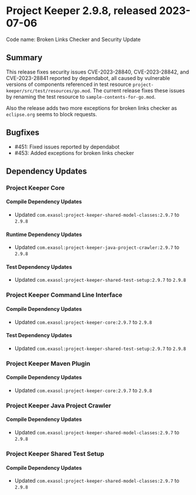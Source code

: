 # Project Keeper 2.9.8, released 2023-07-06

Code name: Broken Links Checker and Security Update

## Summary

This release fixes security issues CVE-2023-28840, CVE-2023-28842, and CVE-2023-28841 reported by dependabot, all caused by vulnerable versions of components referenced in test resource `project-keeper/src/test/resources/go.mod`. The current release fixes these issues by renaming the test resource to `sample-contents-for-go.mod`.

Also the release adds two more exceptions for broken links checker as `eclipse.org` seems to block requests.

## Bugfixes

* #451: Fixed issues reported by dependabot
* #453: Added exceptions for broken links checker

## Dependency Updates

### Project Keeper Core

#### Compile Dependency Updates

* Updated `com.exasol:project-keeper-shared-model-classes:2.9.7` to `2.9.8`

#### Runtime Dependency Updates

* Updated `com.exasol:project-keeper-java-project-crawler:2.9.7` to `2.9.8`

#### Test Dependency Updates

* Updated `com.exasol:project-keeper-shared-test-setup:2.9.7` to `2.9.8`

### Project Keeper Command Line Interface

#### Compile Dependency Updates

* Updated `com.exasol:project-keeper-core:2.9.7` to `2.9.8`

#### Test Dependency Updates

* Updated `com.exasol:project-keeper-shared-test-setup:2.9.7` to `2.9.8`

### Project Keeper Maven Plugin

#### Compile Dependency Updates

* Updated `com.exasol:project-keeper-core:2.9.7` to `2.9.8`

### Project Keeper Java Project Crawler

#### Compile Dependency Updates

* Updated `com.exasol:project-keeper-shared-model-classes:2.9.7` to `2.9.8`

### Project Keeper Shared Test Setup

#### Compile Dependency Updates

* Updated `com.exasol:project-keeper-shared-model-classes:2.9.7` to `2.9.8`
